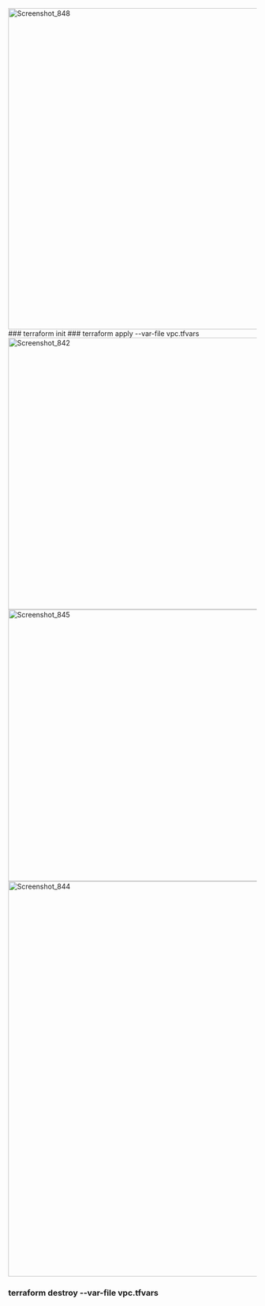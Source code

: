 <img width="650" alt="Screenshot_848" src="https://user-images.githubusercontent.com/13994900/80716016-c4e44380-8abc-11ea-8dbd-99f80acd9c69.png">
### terraform init
### terraform apply --var-file vpc.tfvars

<img width="550" alt="Screenshot_842" src="https://user-images.githubusercontent.com/13994900/80715912-a54d1b00-8abc-11ea-8bae-65c0ceb66df9.png">

<img width="550" alt="Screenshot_845" src="https://user-images.githubusercontent.com/13994900/80715935-aed68300-8abc-11ea-8e19-efa09f13d4d5.png">

<img width="800" alt="Screenshot_844" src="https://user-images.githubusercontent.com/13994900/80715949-b433cd80-8abc-11ea-9022-a76b970a3271.png">

### terraform destroy --var-file vpc.tfvars

